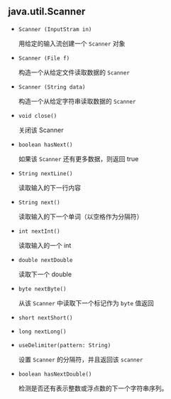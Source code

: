 ## java.util.Scanner

- `Scanner (InputStram in)`

  用给定的输入流创建一个 `Scanner` 对象

- `Scanner (File f)`

  构造一个从给定文件读取数据的 `Scanner`

- `Scanner (String data)`

  构造一个从给定字符串读取数据的 `Scanner`

* `void close()`

    关闭该 Scanner
    
* `boolean hasNext()`

    如果该 `Scanner` 还有更多数据，则返回 true
    
- `String nextLine()`

  读取输入的下一行内容

- `String next()`

  读取输入的下一个单词（以空格作为分隔符）

- `int nextInt()`

  读取输入的一个 int

- `double nextDouble`

  读取下一个 double

* `byte nextByte()`
   
    从该 `Scanner` 中读取下一个标记作为 `byte` 值返回
    
* `short nextShort()`

* `long nextLong()`

* `useDelimiter(pattern: String)`

    设置 `Scanner` 的分隔符，并且返回该 `scanner`
    
- `boolean hasNextDouble()`

  检测是否还有表示整数或浮点数的下一个字符串序列。